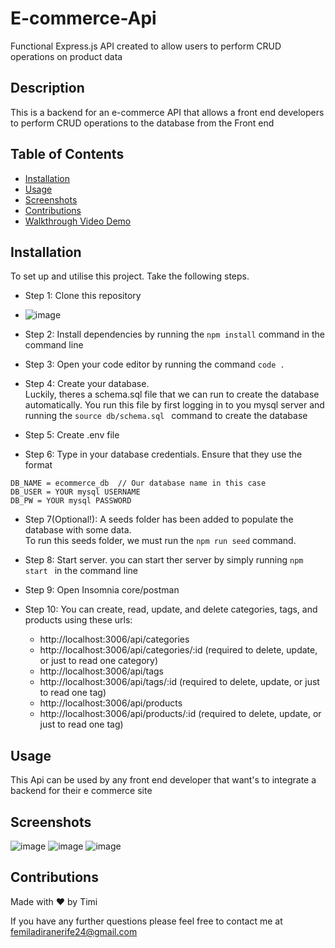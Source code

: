 # E-commerce-Api
Functional Express.js API created to allow users to perform CRUD operations on  product data 

## Description
This is a backend for an e-commerce API that allows a front end developers to perform CRUD operations to the database from the Front end

## Table of Contents
- [Installation](#Installation)
- [Usage](#Usage)
- [Screenshots](#Screenshots)
- [Contributions](#Contributions)
- [Walkthrough Video Demo](https://drive.google.com/file/d/1LmyNC3uhSGus34N3wpV2DvLqNhVdBtw9/view)



## Installation
To set up and utilise this project. Take the following steps.

- Step 1: Clone this repository
- ![image](https://user-images.githubusercontent.com/104241247/192946104-56764a05-c228-41db-be7e-8d732b42c885.png)

- Step 2: Install dependencies by running the ``` npm install ``` command in the command line
- Step 3: Open your code editor by running the command ``` code . ```
- Step 4: Create your database.<br> Luckily, theres a schema.sql file that we can run to create the database automatically. 
You run this file by first logging in to you mysql server and running the ```source db/schema.sql ```
  command to create the database
- Step 5: Create .env file
- Step 6: Type in your database credentials. Ensure that they use the format
```
DB_NAME = ecommerce_db  // Our database name in this case 
DB_USER = YOUR mysql USERNAME 
DB_PW = YOUR mysql PASSWORD

```
- Step 7(Optional!): A seeds folder has been added to populate the database with some data.<br>
To run this seeds folder, we must run the ``` npm run seed ``` command. 

- Step 8: Start server. you can start ther server by simply running ```npm start ``` in the command line
- Step 9: Open Insomnia core/postman

- Step 10: You can create, read, update, and delete categories, tags, and products using these urls:
  - http://localhost:3006/api/categories
  - http://localhost:3006/api/categories/:id (required to delete, update, or just to read one category)
  - http://localhost:3006/api/tags
  - http://localhost:3006/api/tags/:id (required to delete, update, or just to read one tag)
  - http://localhost:3006/api/products
  - http://localhost:3006/api/products/:id (required to delete, update, or just to read one tag)

## Usage
This Api can be used by any front end developer that want's to integrate a backend for their e commerce site

## Screenshots
![image](https://user-images.githubusercontent.com/104241247/192951938-d1207490-51d8-4f95-930b-6fe0f54e949e.png)
![image](https://user-images.githubusercontent.com/104241247/192951973-6e7ee848-7e99-4260-a17b-dcbbd22745f8.png)
![image](https://user-images.githubusercontent.com/104241247/192952022-b5bb15ad-12f2-43eb-b117-3505390361ab.png)


## Contributions
Made with ❤️ by Timi

If you have any further questions please feel free to contact me at [femiladiranerife24@gmail.com](mailto:femiladiranerife24@gmail.com)
